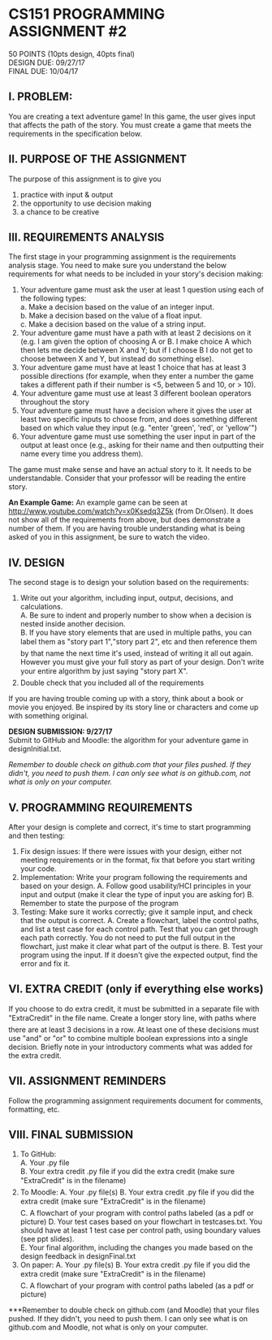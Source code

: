 # CS151 PROGRAMMING ASSIGNMENT #2
50  POINTS (10pts design, 40pts final)                                  			
DESIGN DUE: 09/27/17  
FINAL DUE: 10/04/17

## I. PROBLEM:
You are creating a text adventure game!  In this game, the user gives input that affects the path of the story. You must create a game that meets the requirements in the specification below.

## II. PURPOSE OF THE ASSIGNMENT
The purpose of this assignment is to give you  
1.	practice with input & output  
2.	the opportunity to use decision making  
3.	a chance to be creative

## III. REQUIREMENTS ANALYSIS 
The first stage in your programming assignment is the requirements analysis stage.  You need to make sure you understand the below requirements for what needs to be included in your story's decision making:

1. Your adventure game must ask the user at least 1 question using each of the following types:  
  a. Make a decision based on the value of an integer input.  
  b. Make a decision based on the value of a float input.  
  c. Make a decision based on the value of a string input.  
2. Your adventure game must have a path with at least 2 decisions on it (e.g. I am given the option of choosing A or B. I make choice A which then lets me decide between X and Y; but if I choose B I do not get to choose between X and Y, but instead do something else).   
3. Your adventure game must have at least 1 choice that has at least 3 possible directions (for example, when they enter a number the game takes a different path if their number is <5, between 5 and 10, or > 10).  
4. Your adventure game must use at least 3 different boolean operators throughout the story  
5. Your adventure game must have a decision where it gives the user at least two specific inputs to choose from, and does something different based on which value they input (e.g. "enter 'green', 'red', or 'yellow'")  
6. Your adventure game must use something the user input in part of the output at least once (e.g., asking for their name and then outputting their name every time you address them).

The game must make sense and have an actual story to it. It needs to be understandable. Consider that your professor will be reading the entire story.

**An Example Game:**
An example game can be seen at http://www.youtube.com/watch?v=x0Ksedq3Z5k (from Dr.Olsen). It does not show all of the requirements from above, but does demonstrate a number of them. If you are having trouble understanding what is being asked of you in this assignment, be sure to watch the video.

## IV. DESIGN
The second stage is to design your solution based on the requirements:

1. Write out your algorithm, including input, output, decisions, and calculations.  
  A. Be sure to indent and properly number to show when a decision is nested inside another decision.  
  B. If you have story elements that are used in multiple paths, you can label them as "story part 1","story part 2", etc  and then reference them by that name the next time it's used, instead of writing it all out again. However you must give your full story as part of your design. Don't write your entire algorithm by just saying "story part X".
2. Double check that you included all of the requirements

If you are having trouble coming up with a story, think about a book or movie you enjoyed. Be inspired by its story line or characters and come up with something original.

**DESIGN SUBMISSION: 9/27/17**  
Submit to GitHub and Moodle: the algorithm for your adventure game in designInitial.txt.

*Remember to double check on github.com that your files pushed. If they didn't, you need to push them. I can only see what is on github.com, not what is only on your computer.*

## V. PROGRAMMING REQUIREMENTS
After your design is complete and correct, it's time to start programming and then testing:

1. Fix design issues: If there were issues with your design, either not meeting requirements or in the format, fix that before you start writing your code.
2. Implementation: Write your program following the requirements and based on your design.
  A. Follow good usability/HCI principles in your input and output (make it clear the type of input you are asking for)
  B. Remember to state the purpose of the program
3. Testing: Make sure it works correctly; give it sample input, and check that the output is correct.
  A. Create a flowchart, label the control paths, and list a test case for each control path.  Test that you can get through each path correctly. You do not need to put the full output in the flowchart, just make it clear what part of the output is there.
  B. Test your program using the input. If it doesn't give the expected output, find the error and fix it.

## VI. EXTRA CREDIT (only if everything else works)
If you choose to do extra credit, it must be submitted in a separate file with "ExtraCredit" in the file name. 
Create a longer story line, with paths where there are at least 3 decisions in a row. At least one of these decisions must use "and" or "or" to combine multiple boolean expressions into a single decision.
Briefly note in your introductory comments what was added for the extra credit.

## VII.	ASSIGNMENT REMINDERS
Follow the programming assignment requirements document for comments, formatting, etc.

## VIII.	FINAL SUBMISSION   
1. To GitHub:  
  A. Your .py file  
  B. Your extra credit .py file if you did the extra credit (make sure "ExtraCredit" is in the filename)  
2. To Moodle:
  A. Your .py file(s)
  B. Your extra credit .py file if you did the extra credit (make sure "ExtraCredit" is in the filename)  
  C. A flowchart of your program with control paths labeled  (as a pdf or picture)
  D. Your test cases based on your flowchart in testcases.txt. You should have at least 1 test case per control path, using boundary values (see ppt slides).  
  E. Your final algorithm, including the changes you made based on the design feedback in designFinal.txt
3. On paper:
  A. Your .py file(s)
  B. Your extra credit .py file if you did the extra credit (make sure "ExtraCredit" is in the filename)  
  C. A flowchart of your program with control paths labeled  (as a pdf or picture)

***Remember to double check on github.com (and Moodle) that your files pushed. If they didn't, you need to push them. I can only see what is on github.com and Moodle, not what is only on your computer.
